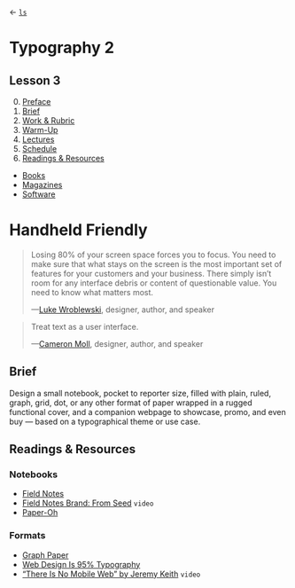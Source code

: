 ← [`ls`](README.md#lessons)

# Typography 2
## Lesson 3

0. [Preface](#handheld-friendly)
1. [Brief](#brief)
2. [Work & Rubric](#work--rubric)
3. [Warm-Up](#warm-up)
3. [Lectures](#lectures)
5. [Schedule](#schedule)
6. [Readings & Resources](#readings--resources)
- [Books](#books)
- [Magazines](#magazines)
- [Software](#software)

# Handheld Friendly

> Losing 80% of your screen space forces you to focus. You need to make sure that what stays on the screen is the most important set of features for your customers and your business. There simply isn’t room for any interface debris or content of questionable value. You need to know what matters most.
>
> —[Luke Wroblewski](https://vimeo.com/64313805), designer, author, and speaker

> Treat text as a user interface.
>
> —[Cameron Moll](http://www.cameronmoll.com/archives/001266.html), designer, author, and speaker

## Brief

Design a small notebook, pocket to reporter size, filled with plain, ruled, graph, grid, dot, or any other format of paper wrapped in a rugged functional cover, and a companion webpage to showcase, promo, and even buy — based on a typographical theme or use case.

## Readings & Resources

### Notebooks

- [Field Notes](https://fieldnotesbrand.com)
- [Field Notes Brand: From Seed](https://vimeo.com/40182652) `video`
- [Paper-Oh](http://www.paper-oh.com)

### Formats

- [Graph Paper](https://en.wikipedia.org/wiki/Graph_paper)
- [Web Design Is 95% Typography](https://ia.net/topics/the-web-is-all-about-typography-period/)
- [“There Is No Mobile Web” by Jeremy Keith](https://vimeo.com/32143919) `video`
